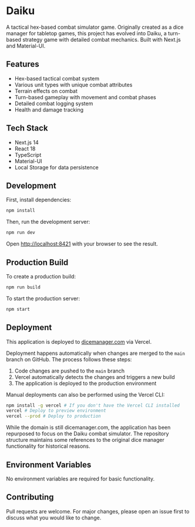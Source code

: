 # Daiku

A tactical hex-based combat simulator game. Originally created as a dice manager for tabletop games, this project has evolved into Daiku, a turn-based strategy game with detailed combat mechanics. Built with Next.js and Material-UI.

## Features

- Hex-based tactical combat system
- Various unit types with unique combat attributes
- Terrain effects on combat
- Turn-based gameplay with movement and combat phases
- Detailed combat logging system
- Health and damage tracking

## Tech Stack

- Next.js 14
- React 18
- TypeScript
- Material-UI
- Local Storage for data persistence

## Development

First, install dependencies:

```bash
npm install
```

Then, run the development server:

```bash
npm run dev
```

Open [http://localhost:8421](http://localhost:8421) with your browser to see the result.

## Production Build

To create a production build:

```bash
npm run build
```

To start the production server:

```bash
npm start
```

## Deployment

This application is deployed to [dicemanager.com](https://dicemanager.com) via Vercel.

Deployment happens automatically when changes are merged to the `main` branch on GitHub. The process follows these steps:

1. Code changes are pushed to the `main` branch
2. Vercel automatically detects the changes and triggers a new build
3. The application is deployed to the production environment

Manual deployments can also be performed using the Vercel CLI:

```bash
npm install -g vercel # If you don't have the Vercel CLI installed
vercel # Deploy to preview environment
vercel --prod # Deploy to production
```

While the domain is still dicemanager.com, the application has been repurposed to focus on the Daiku combat simulator. The repository structure maintains some references to the original dice manager functionality for historical reasons.

## Environment Variables

No environment variables are required for basic functionality.

## Contributing

Pull requests are welcome. For major changes, please open an issue first to discuss what you would like to change.
